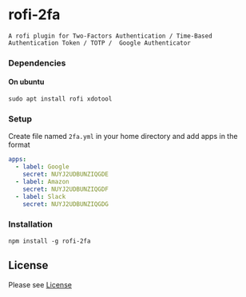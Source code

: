 rofi-2fa
======================

    A rofi plugin for Two-Factors Authentication / Time-Based Authentication Token / TOTP /  Google Authenticator 


### Dependencies

#### On ubuntu

```
sudo apt install rofi xdotool
```

### Setup

Create file named `2fa.yml` in your home directory and add apps in the format

```yml
apps:
  - label: Google
    secret: NUYJ2UDBUNZIQGDE
  - label: Amazon
    secret: NUYJ2UDBUNZIQGDF
  - label: Slack
    secret: NUYJ2UDBUNZIQGDG
```

### Installation

```
npm install -g rofi-2fa
```


License
-------
Please see [License](https://github.com/revathskumar/rofi-2fa/blob/master/License)
